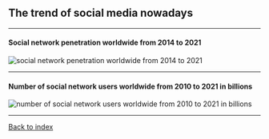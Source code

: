 ## The trend of social media nowadays
***
#### Social network penetration worldwide from 2014 to 2021
![social network penetration worldwide from 2014 to 2021](https://user-images.githubusercontent.com/43862422/47163687-61643d80-d2ab-11e8-9bb7-119e5e2e4d50.png)
***
#### Number of social network users worldwide from 2010 to 2021 in billions
![number of social network users worldwide from 2010 to 2021 in billions](https://user-images.githubusercontent.com/43862422/47163822-a6886f80-d2ab-11e8-91bb-e80047405fd9.png)
***
[Back to index](cle10)